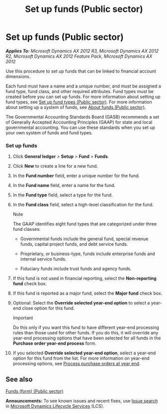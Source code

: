 ﻿---
title: Set up funds (Public sector)
TOCTitle: Set up funds (Public sector)
ms:assetid: ed80aaf4-26b8-4bfe-b566-93d9f6f0818a
ms:mtpsurl: https://technet.microsoft.com/en-us/library/Hh208602(v=AX.60)
ms:contentKeyID: 36056390
ms.date: 04/18/2014
mtps_version: v=AX.60
f1_keywords:
- Public sector
- set up funds
- fund
---

# Set up funds (Public sector) 


_**Applies To:** Microsoft Dynamics AX 2012 R3, Microsoft Dynamics AX 2012 R2, Microsoft Dynamics AX 2012 Feature Pack, Microsoft Dynamics AX 2012_

Use this procedure to set up funds that can be linked to financial account dimensions.

Each fund must have a name and a unique number, and must be assigned a fund type, fund class, and other required attributes. Fund types must be created before you can set up funds. For more information about setting up fund types, see [Set up fund types (Public sector)](set-up-fund-types-public-sector.md). For more information about setting up a system of funds, see [About funds (Public sector)](about-funds-public-sector.md).

The Governmental Accounting Standards Board (GASB) recommends a set of Generally Accepted Accounting Principles (GAAP) for state and local governmental accounting. You can use these standards when you set up your own system of funds and fund types.

### Set up funds

1.  Click **General ledger** \> **Setup** \> **Fund** \> **Funds**.

2.  Click **New** to create a line for a new fund.

3.  In the **Fund number** field, enter a unique number for the fund.

4.  In the **Fund name** field, enter a name for the fund.

5.  In the **Fund type** field, select a type for the fund.

6.  In the **Fund class** field, select a high-level classification for the fund.
    

    > [!NOTE]
    > <P>The GAAP identifies eight fund types that are categorized under three fund classes:</P>
    > <UL>
    > <LI>
    > <P>Governmental funds include the general fund, special revenue funds, capital project funds, and debt service funds.</P>
    > <LI>
    > <P>Proprietary, or business-type, funds include enterprise funds and internal service funds.</P>
    > <LI>
    > <P>Fiduciary funds include trust funds and agency funds.</P></LI></UL>



7.  If this fund is not used in financial reporting, select the **Non-reporting fund** check box.

8.  If this fund is reported as a major fund, select the **Major fund** check box.

9.  Optional: Select the **Override selected year-end option** to select a year-end close option for this fund.
    

    > [!IMPORTANT]
    > <P>Do this only if you want this fund to have different year-end processing rules than those used for other funds. If you do this, it will override any year-end processing options that have been selected for all funds in the <STRONG>Purchase order year-end process</STRONG> form.</P>



10. If you selected **Override selected year-end option**, select a year-end option for this fund from the list. For more information on year-end processing options, see [Process purchase orders at year end](process-purchase-orders-at-year-end.md).

## See also

[Funds (form) (Public sector)](https://technet.microsoft.com/en-us/library/hh208514\(v=ax.60\))

  
**Announcements:** To see known issues and recent fixes, use [Issue search](http://go.microsoft.com/fwlink/?linkid=389258) in [Microsoft Dynamics Lifecycle Services](http://go.microsoft.com/fwlink/?linkid=306505) (LCS).

